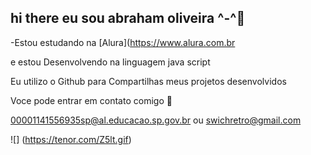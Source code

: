 ## hi there eu sou abraham oliveira ^-^👋

-Estou estudando na [Alura](https://www.alura.com.br

e estou Desenvolvendo na linguagem java script

Eu utilizo o Github para Compartilhas meus projetos desenvolvidos

Voce pode entrar em contato comigo 📧

00001141556935sp@al.educacao.sp.gov.br
ou
swichretro@gmail.com

![] (https://tenor.com/Z5lt.gif) 

